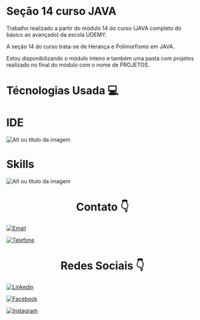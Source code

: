 <h1>Seção 14 curso JAVA</h1>

<p>Trabalho realizado a partir do módulo 14 do curso (JAVA completo do básico ao avançado) da escola UDEMY.</p>
   
<p>A seção 14 do curso trata-se de Herança e Polimorfismo em JAVA.</p>
<p>Estou disponibilizando o módulo inteiro e também uma pasta com projetos realizado no final do módulo com o nome de PROJETOS.</p>

<h1> Técnologias Usada 💻 </h1>

<h1> IDE </h1>

![Alt ou título da imagem](https://img.shields.io/badge/Visual_Studio_Code-0078D4?style=for-the-badge&logo=visual%20studio%20code&logoColor=white) 

<h1> Skills </h1>

![Alt ou título da imagem](https://img.shields.io/badge/Java-ED8B00?style=for-the-badge&logo=java&logoColor=white)

<div style=text-align:center><h1>Contato 👇</h1></div>

[![Email](https://img.shields.io/badge/Gmail-D14836?style=for-the-badge&logo=gmail&logoColor=white)](edson.eduardoengbonelli@gmail.com) 

[![Telefone](https://img.shields.io/badge/WhatsApp-25D366?style=for-the-badge&logo=whatsapp&logoColor=white)](55+(19)9-8351-4369)

<div style=text-align:center><h1> Redes Sociais 👇</h1></div>

[![Linkedin](https://img.shields.io/badge/LinkedIn-0077B5?style=for-the-badge&logo=linkedin&logoColor=white)](https://www.linkedin.com/in/edsonbonelli/)

[![Facebook](https://img.shields.io/badge/Facebook-1877F2?style=for-the-badge&logo=facebook&logoColor=white)](https://www.facebook.com/edsonebonelli)

[![Instagram](https://img.shields.io/badge/Instagram-E4405F?style=for-the-badge&logo=instagram&logoColor=white)](https://www.instagram.com/ee.bonelli/)
